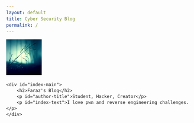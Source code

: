 ```yaml
---
layout: default
title: Cyber Security Blog
permalink: /
---
```


<div id="index-wrapper">
	<a href="{{ "/about" | prepend: site.baseurl | replace: '//', '/' }}">
		<img id="index-img" src="/images/index-img.jpg" alt="avatar">
	</a>

	<div id="index-main">
		<h2>Faraz's Blog</h2>
		<p id="author-title">Student, Hacker, Creator</p>
		<p id="index-text">I love pwn and reverse engineering challenges.</p>
	</div>

</div>
